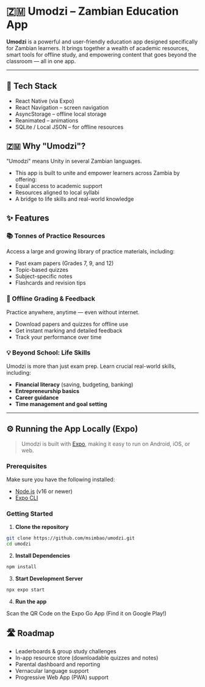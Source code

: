 # 🇿🇲 Umodzi – Zambian Education App

**Umodzi** is a powerful and user-friendly education app designed specifically for Zambian learners. It brings together a wealth of academic resources, smart tools for offline study, and empowering content that goes beyond the classroom — all in one app.

---

## 🧱 Tech Stack
- React Native (via Expo)
- React Navigation – screen navigation
- AsyncStorage – offline local storage
- Reanimated – animations
- SQLite / Local JSON – for offline resources

## 🇿🇲 Why "Umodzi"?
"Umodzi" means Unity in several Zambian languages.
- This app is built to unite and empower learners across Zambia by offering:
- Equal access to academic support
- Resources aligned to local syllabi
- A bridge to life skills and real-world knowledge
    
## ✨ Features

### 📚 Tonnes of Practice Resources  
Access a large and growing library of practice materials, including:
- Past exam papers (Grades 7, 9, and 12)
- Topic-based quizzes
- Subject-specific notes
- Flashcards and revision tips

### 📴 Offline Grading & Feedback  
Practice anywhere, anytime — even without internet.  
- Download papers and quizzes for offline use  
- Get instant marking and detailed feedback  
- Track your performance over time

### 💡 Beyond School: Life Skills  
Umodzi is more than just exam prep. Learn crucial real-world skills, including:
- **Financial literacy** (saving, budgeting, banking)
- **Entrepreneurship basics**
- **Career guidance**
- **Time management and goal setting**

---

## ⚙️ Running the App Locally (Expo)

> Umodzi is built with [Expo](https://expo.dev), making it easy to run on Android, iOS, or web.

### Prerequisites

Make sure you have the following installed:

- [Node.js](https://nodejs.org/) (v16 or newer)
- [Expo CLI](https://docs.expo.dev/get-started/installation/)

### Getting Started

1. **Clone the repository**

```bash
git clone https://github.com/msimbao/umodzi.git
cd umodzi
```

2. **Install Dependencies**

```bash
npm install
```

3. **Start Development Server**

```bash
npx expo start
```

4. **Run the app**

Scan the QR Code on the Expo Go App (Find it on Google Play!)

## 🛣️ Roadmap
- Leaderboards & group study challenges
- In-app resource store (downloadable quizzes and notes)
- Parental dashboard and reporting
- Vernacular language support
- Progressive Web App (PWA) support
